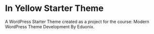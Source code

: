 # In Yellow Starter Theme
A WordPress Starter Theme created as a project for the course: Modern WordPress Theme Development By Eduonix.


